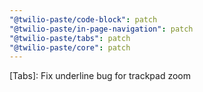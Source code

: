 ```yaml
---
"@twilio-paste/code-block": patch
"@twilio-paste/in-page-navigation": patch
"@twilio-paste/tabs": patch
"@twilio-paste/core": patch
---
```


[Tabs]: Fix underline bug for trackpad zoom
